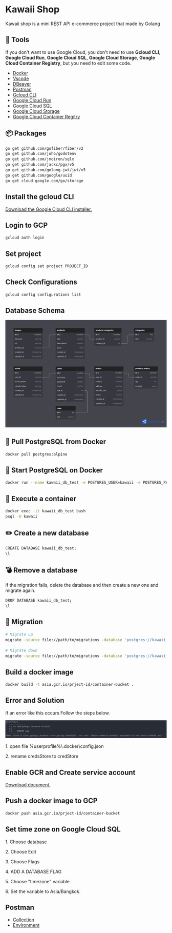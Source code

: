 <h1>Kawaii Shop</h1>
<p>Kawaii shop is a mini REST API e-commerce project that made by Golang</p>

<h2>🧰 Tools</h2>
<p>If you don't want to use Google Cloud, you don't need to use <strong>Gcloud CLI</strong>, <strong>Google Cloud Run</strong>, <strong>Google Cloud SQL</strong>, <strong>Google Cloud Storage</strong>, <strong>Google Cloud Container Registry</strong>, but you need to edit some code.</p>
<ul>
    <li><a href="https://www.docker.com/">Docker</a></li>
	<li><a href="https://code.visualstudio.com/">Vscode</a></li>
	<li><a href="https://dbeaver.io/">DBeaver</a></li>
    <li><a href="https://www.postman.com/">Postman</a></li>
    <li><a href="https://cloud.google.com/sdk/docs/install">Gcloud CLI</a></li>
	<li><a href="">Google Cloud Run</a></li>
	<li><a href="">Google Cloud SQL</a></li>
	<li><a href="">Google Cloud Storage</a></li>
	<li><a href="">Google Cloud Container Regitry</a></li>
</ul>

<h2>📦 Packages</h2>

```bash
go get github.com/gofiber/fiber/v2
go get github.com/joho/godotenv
go get github.com/jmoiron/sqlx
go get github.com/jackc/pgx/v5
go get github.com/golang-jwt/jwt/v5
go get github.com/google/uuid
go get cloud.google.com/go/storage
```

<h2>Install the gcloud CLI</h2>
<a href="https://cloud.google.com/sdk/docs/install#windows">Download the Google Cloud CLI installer.</a>

<h2>Login to GCP</h2>

```bash
gcloud auth login
```

<h2>Set project</h2>

```bash
gcloud config set project PROJECT_ID
```

<h2>Check Configurations</h2>

```bash
gcloud config configurations list
```

<h2>Database Schema</h2>

<img alt="schema" src="./screenshots/schema.png"/>

<h2>🐋 Pull PostgreSQL from Docker</h2>

```bash
docker pull postgres:alpine
```

<h2>🐋 Start PostgreSQL on Docker</h2>

```bash
docker run --name kawaii_db_test -e POSTGRES_USER=kawaii -e POSTGRES_PASSWORD=123456 -e TZ=Asia/Bangkok -p 4444:5432 -d postgres:alpine
```

<h2>🐋 Execute a container</h2>

```bash
docker exec -it kawaii_db_test bash
psql -U kawaii
```

<h2>✏️ Create a new database</h2>

```bash
CREATE DATABASE kawaii_db_test;
\l
```

<h2>💣 Remove a database</h2>
<p>If the migration fails, delete the database and then create a new one and migrate again.</p>

```bash
DROP DATABASE kawaii_db_test;
\l
```

<h2>📝 Migration</h2>

```bash
# Migrate up
migrate -source file://path/to/migrations -database 'postgres://kawaii:123456@localhost:4444/kawaii_db_test?sslmode=disable' -verbose up

# Migrate down
migrate -source file://path/to/migrations -database 'postgres://kawaii:123456@localhost:4444/kawaii_db_test?sslmode=disable' -verbose down
```

<h2>Build a docker image</h2>

```bash
docker build -t asia.gcr.io/prject-id/container-bucket .
```

<h2>Error and Solution</h2>
<p>If an error like this occurs Follow the steps below.</p>
<p><img alt="error" src="./screenshots/error.JPG"/></p>
<p>1. open file %userprofile%\.docker\config.json</p>
<p>2. rename credsStore to credStore</p>

<h2>Enable GCR and Create service account</h2>
<a href="./doc/how-to-push-image-to-gcr.docx">Download document.</a>

<h2>Push a docker image to GCP</h2>

```bash
docker push asia.gcr.io/prject-id/container-bucket
```

<h2>Set time zone on Google Cloud SQL</h2>
<p>1. Choose database</p>
<p>2. Choose Edit</p>
<p>3. Choose Flags</p>
<p>4. ADD A DATABASE FLAG</p>
<p>5. Choose "timezone" variable</p>
<p>6. Set the variable to Asia/Bangkok.</p>

<h2>Postman</h2>
<ul>
    <li><a href="./kawaii-shop-tutorial.postman_collection.json">Collection</a></li>
    <li><a href="./kawaii-shop-tutorial-dev.postman_environment.json">Environment</a></li>
</ul>

<!-- <h2>In case you don't want to use Google Cloud storage, Please follow this step</h2>
<p><strong>***Don't forget to change a function that related along with files module in products and orders module</strong></p>

<ol>
<li>

<p>Add this to your config for IAppConfig in config.go</p>

```go
type IAppConfig interface {
	Host() string
	Port() int
    ...
}

...
func (a *app) Host() string                { return a.host }
func (a *app) Port() int                   { return a.port }
```
</li>
<li>

<p>Add this middleware handler in your middleware module in middlewaresHandler.go</p>

```go
type IMiddlewaresHandler interface {
	StreamingFile() fiber.Handler
    ...
}

...
func (h *middlewaresHandler) StreamingFile() fiber.Handler {
	return filesystem.New(filesystem.Config{
		Root: http.Dir("./assets/images"),
	})
}
```
</li>
<li>

<p>Declare a StrammingFile() in func (s *server) Start() {} in server.go</p>

```go
func (s *server) Start() {
    ...
	s.app.Use(middlewares.StreamingFile())
}
```
</li>
<li>

<p>Add this usecase in your files module in filesUsecase.go</p>

```go
func (u *filesUsecase) uploadToStorageWorker(ctx context.Context, jobs <-chan *files.FileReq, results chan<- *files.FileRes, errs chan<- error) {
	for job := range jobs {
		cotainer, err := job.File.Open()
		if err != nil {
			errs <- err
			return
		}
		b, err := ioutil.ReadAll(cotainer)
		if err != nil {
			errs <- err
			return
		}

		// Upload an object to storage
		dest := fmt.Sprintf("./assets/images/%s", job.Destination)
		if err := os.WriteFile(dest, b, 0777); err != nil {
			if err := os.MkdirAll("./assets/images/"+strings.Replace(job.Destination, job.FileName, "", 1), 0777); err != nil {
				errs <- fmt.Errorf("mkdir \"./assets/images/%s\" failed: %v", err, job.Destination)
				return
			}
			if err := os.WriteFile(dest, b, 0777); err != nil {
				errs <- fmt.Errorf("write file failed: %v", err)
				return
			}
		}

		newFile := &filesPub{
			file: &files.FileRes{
				FileName: job.FileName,
				Url:      fmt.Sprintf("http://%s:%d/%s", u.cfg.App().Host(), u.cfg.App().Port(), job.Destination),
			},
			destination: job.Destination,
		}

		errs <- nil
		results <- newFile.file
	}
}

func (u *filesUsecase) UploadToStorage(req []*files.FileReq) ([]*files.FileRes, error) {
	ctx, cancel := context.WithTimeout(context.Background(), time.Second*60)
	defer cancel()

	jobsCh := make(chan *files.FileReq, len(req))
	resultsCh := make(chan *files.FileRes, len(req))
	errsCh := make(chan error, len(req))

	res := make([]*files.FileRes, 0)

	for _, r := range req {
		jobsCh <- r
	}
	close(jobsCh)

	numWorkers := 5
	for i := 0; i < numWorkers; i++ {
		go u.uploadToStorageWorker(ctx, jobsCh, resultsCh, errsCh)
	}

	for a := 0; a < len(req); a++ {
		err := <-errsCh
		if err != nil {
			return nil, err
		}

		result := <-resultsCh
		res = append(res, result)
	}
	return res, nil
}
```
</li>
<li>
<p>Change usecase function in UploadFiles handler in filesHandler.go</p>

```go
func (h *filesHandler) UploadFiles(c *fiber.Ctx) error {
    ...
	res, err := h.filesUsecase.UploadToStorage(req)
	if err != nil {
		return entities.NewResponse(c).Error(
			fiber.ErrInternalServerError.Code,
			string(uploadErr),
			err.Error(),
		).Res()
	}
}
```
</li>
<li>
<p>Add this usecase in your files module in filesUsecase.go</p>

```go
func (u *filesUsecase) deleteFromStorageFileWorkers(ctx context.Context, jobs <-chan *files.DeleteFileReq, errs chan<- error) {
	for job := range jobs {
		if err := os.Remove("./assets/images/" + job.Destination); err != nil {
			errs <- fmt.Errorf("remove file: %s failed: %v", job.Destination, err)
			return
		}
		errs <- nil
	}
}

func (u *filesUsecase) DeleteFileOnStorage(req []*files.DeleteFileReq) error {
	ctx, cancel := context.WithTimeout(context.Background(), time.Second*60)
	defer cancel()

	jobsCh := make(chan *files.DeleteFileReq, len(req))
	errsCh := make(chan error, len(req))

	for _, r := range req {
		jobsCh <- r
	}
	close(jobsCh)

	numWorkers := 5
	for i := 0; i < numWorkers; i++ {
		go u.deleteFromStorageFileWorkers(ctx, jobsCh, errsCh)
	}

	for a := 0; a < len(req); a++ {
		err := <-errsCh
		return err
	}
	return nil
}
```
</li>
<li>

<p>Change usecase function in DeleteFile handler in filesHandler.go</p>

```go
func (h *filesHandler) DeleteFile(c *fiber.Ctx) error {
	...
	if err := h.filesUsecase.DeleteFileOnStorage(req); err != nil {
		return entities.NewResponse(c).Error(
			fiber.ErrInternalServerError.Code,
			string(deleteErr),
			err.Error(),
		).Res()
	}
}
```
</li>
</ol> -->
